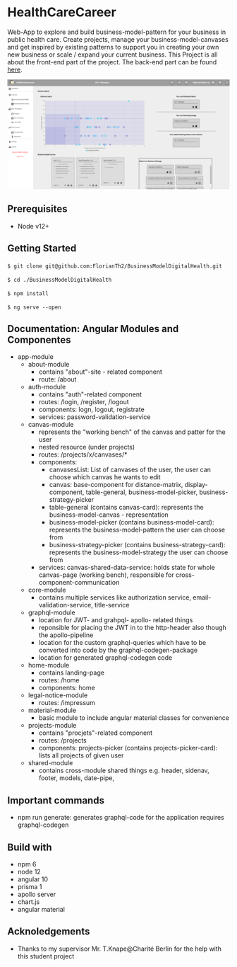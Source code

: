 # HealthCareCareer

Web-App to explore and build business-model-pattern for your business in public health care. Create projects, manage your business-model-canvases and get inspired by existing patterns to support you in creating your own new business or scale / expand your current business. This Project is all about the front-end part of the project. The back-end part can be found  [here].

![alt text](.github/images/image9.png)

## Prerequisites
* Node v12+

## Getting Started

```$ git clone git@github.com:FlorianTh2/BusinessModelDigitalHealth.git```

```$ cd ./BusinessModelDigitalHealth```

```$ npm install```

```$ ng serve --open```

## Documentation: Angular Modules and Componentes
- app-module
  - about-module
    - contains "about"-site - related component
    - route: /about
  - auth-module
    - contains "auth"-related component
    - routes: /login, /register, /logout
    - components: logn, logout, registrate
    - services: password-validation-service
  - canvas-module
    - represents the "working bench" of the canvas and patter for the user
    - nested resource (under projects)
    - routes: /projects/x/canvases/*
    - components:
      - canvasesList: List of canvases of the user, the user can choose which canvas he wants to edit
      - canvas: base-component for distance-matrix, display-component, table-general, business-model-picker, business-strategy-picker
      - table-general (contains canvas-card): represents the business-model-canvas - representation
      - business-model-picker (contains business-model-card): represents the business-model-pattern the user can choose from
      - business-strategy-picker (contains business-strategy-card): represents the business-model-strategy the user can choose from
    - services: canvas-shared-data-service: holds state for whole canvas-page (working bench), responsible for cross-component-communication
  - core-module
    - contains multiple services like authorization service, email-validation-service, title-service
  - graphql-module
    - location for JWT- and grahpql- apollo- related things
    - reponsible for placing the JWT in to the http-header also though the apollo-pipeline
    - location for the custom graphql-queries which have to be converted into code by the graphql-codegen-package
    - location for generated graphql-codegen code
  - home-module
    - contains landing-page
    - routes: /home
    - components: home
  - legal-notice-module
    - routes: /impressum
  - material-module
    - basic module to include angular material classes for convenience
  - projects-module
    - contains "procjets"-related component
    - routes: /projects
    - components: projects-picker (contains projects-picker-card): lists all projects of given user
  - shared-module
    - contains cross-module shared things e.g. header, sidenav, footer, models, date-pipe,


## Important commands
* npm run generate: generates graphql-code for the application requires graphql-codegen


## Build with

* npm 6
* node 12
* angular 10
* prisma 1
* apollo server
* chart.js
* angular material

## Acknoledgements

* Thanks to my supervisor Mr. T.Knape@Charité Berlin for the help  with this student project


   [here]: <https://github.com/FlorianTh2/BusinessModelDigitalHealthBackend>
   [netlify]: <https://quirky-booth-47a807.netlify.app>
